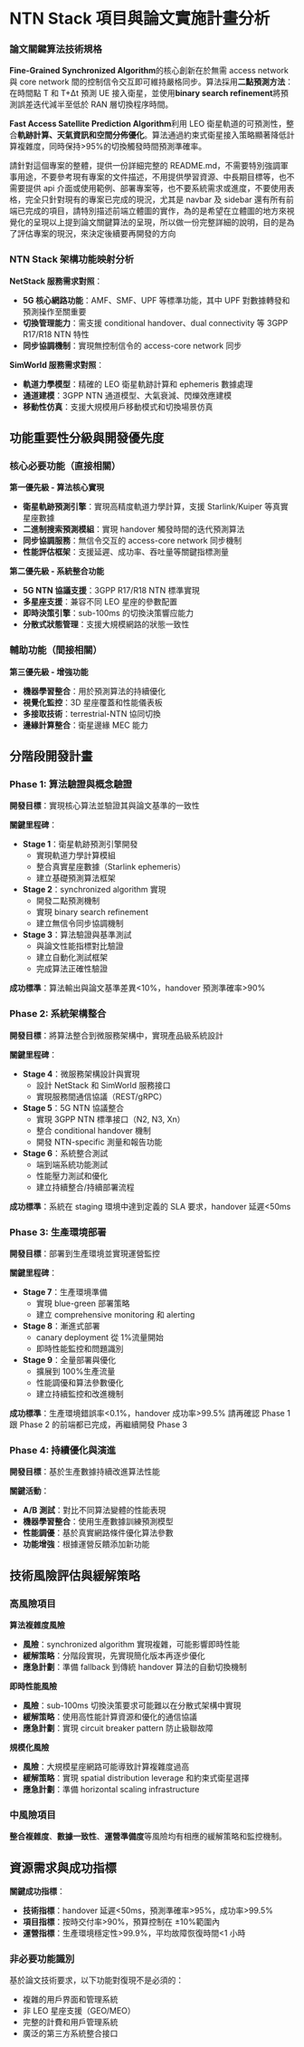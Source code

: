# NTN Stack 項目與論文實施計畫分析

### 論文關鍵算法技術規格

**Fine-Grained Synchronized Algorithm**的核心創新在於無需 access network 與 core network 間的控制信令交互即可維持嚴格同步。算法採用**二點預測方法**：在時間點 T 和 T+Δt 預測 UE 接入衛星，並使用**binary search refinement**將預測誤差迭代減半至低於 RAN 層切換程序時間。

**Fast Access Satellite Prediction Algorithm**利用 LEO 衛星軌道的可預測性，整合**軌跡計算、天氣資訊和空間分佈優化**。算法通過約束式衛星接入策略顯著降低計算複雜度，同時保持>95%的切換觸發時間預測準確率。

請針對這個專案的整體，提供一份詳細完整的 README.md，不需要特別強調軍事用途，不要參考現有專案的文件描述，不用提供學習資源、中長期目標等，也不需要提供 api 介面或使用範例、部署專案等，也不要系統需求或進度，不要使用表格，完全只針對現有的專案已完成的現況，尤其是 navbar 及 sidebar 還有所有前端已完成的項目，請特別描述前端立體圖的實作，為的是希望在立體圖的地方來視覺化的呈現以上提到論文關鍵算法的呈現，所以做一份完整詳細的說明，目的是為了評估專案的現況，來決定後續要再開發的方向

### NTN Stack 架構功能映射分析

**NetStack 服務需求對照**：

-   **5G 核心網路功能**：AMF、SMF、UPF 等標準功能，其中 UPF 對數據轉發和預測操作至關重要
-   **切換管理能力**：需支援 conditional handover、dual connectivity 等 3GPP R17/R18 NTN 特性
-   **同步協調機制**：實現無控制信令的 access-core network 同步

**SimWorld 服務需求對照**：

-   **軌道力學模型**：精確的 LEO 衛星軌跡計算和 ephemeris 數據處理
-   **通道建模**：3GPP NTN 通道模型、大氣衰減、閃爍效應建模
-   **移動性仿真**：支援大規模用戶移動模式和切換場景仿真

## 功能重要性分級與開發優先度

### 核心必要功能（直接相關）

**第一優先級 - 算法核心實現**

-   **衛星軌跡預測引擎**：實現高精度軌道力學計算，支援 Starlink/Kuiper 等真實星座數據
-   **二進制搜索預測模組**：實現 handover 觸發時間的迭代預測算法
-   **同步協調服務**：無信令交互的 access-core network 同步機制
-   **性能評估框架**：支援延遲、成功率、吞吐量等關鍵指標測量

**第二優先級 - 系統整合功能**

-   **5G NTN 協議支援**：3GPP R17/R18 NTN 標準實現
-   **多星座支援**：兼容不同 LEO 星座的參數配置
-   **即時決策引擎**：sub-100ms 的切換決策響应能力
-   **分散式狀態管理**：支援大規模網路的狀態一致性

### 輔助功能（間接相關）

**第三優先級 - 增強功能**

-   **機器學習整合**：用於預測算法的持續優化
-   **視覺化監控**：3D 星座覆蓋和性能儀表板
-   **多接取技術**：terrestrial-NTN 協同切換
-   **邊緣計算整合**：衛星邊緣 MEC 能力

## 分階段開發計畫

### Phase 1: 算法驗證與概念驗證

**開發目標**：實現核心算法並驗證其與論文基準的一致性

**關鍵里程碑**：

-   **Stage 1**：衛星軌跡預測引擎開發
    -   實現軌道力學計算模組
    -   整合真實星座數據（Starlink ephemeris）
    -   建立基礎預測算法框架
-   **Stage 2**：synchronized algorithm 實現
    -   開發二點預測機制
    -   實現 binary search refinement
    -   建立無信令同步協調機制
-   **Stage 3**：算法驗證與基準測試
    -   與論文性能指標對比驗證
    -   建立自動化測試框架
    -   完成算法正確性驗證

**成功標準**：算法輸出與論文基準差異<10%，handover 預測準確率>90%

### Phase 2: 系統架構整合

**開發目標**：將算法整合到微服務架構中，實現產品級系統設計

**關鍵里程碑**：

-   **Stage 4**：微服務架構設計與實現
    -   設計 NetStack 和 SimWorld 服務接口
    -   實現服務間通信協議（REST/gRPC）
-   **Stage 5**：5G NTN 協議整合
    -   實現 3GPP NTN 標準接口（N2, N3, Xn）
    -   整合 conditional handover 機制
    -   開發 NTN-specific 測量和報告功能
-   **Stage 6**：系統整合測試
    -   端到端系統功能測試
    -   性能壓力測試和優化
    -   建立持續整合/持續部署流程

**成功標準**：系統在 staging 環境中達到定義的 SLA 要求，handover 延遲<50ms

### Phase 3: 生產環境部署

**開發目標**：部署到生產環境並實現運營監控

**關鍵里程碑**：

-   **Stage 7**：生產環境準備
    -   實現 blue-green 部署策略
    -   建立 comprehensive monitoring 和 alerting
-   **Stage 8**：漸進式部署
    -   canary deployment 從 1%流量開始
    -   即時性能監控和問題識別
-   **Stage 9**：全量部署與優化
    -   擴展到 100%生產流量
    -   性能調優和算法參數優化
    -   建立持續監控和改進機制

**成功標準**：生產環境錯誤率<0.1%，handover 成功率>99.5%
請再確認 Phase 1 跟 Phase 2 的前端都已完成，再繼續開發 Phase 3

### Phase 4: 持續優化與演進

**開發目標**：基於生產數據持續改進算法性能

**關鍵活動**：

-   **A/B 測試**：對比不同算法變體的性能表現
-   **機器學習整合**：使用生產數據訓練預測模型
-   **性能調優**：基於真實網路條件優化算法參數
-   **功能增強**：根據運營反饋添加新功能

## 技術風險評估與緩解策略

### 高風險項目

**算法複雜度風險**

-   **風險**：synchronized algorithm 實現複雜，可能影響即時性能
-   **緩解策略**：分階段實現，先實現簡化版本再逐步優化
-   **應急計劃**：準備 fallback 到傳統 handover 算法的自動切換機制

**即時性能風險**

-   **風險**：sub-100ms 切換決策要求可能難以在分散式架構中實現
-   **緩解策略**：使用高性能計算資源和優化的通信協議
-   **應急計劃**：實現 circuit breaker pattern 防止級聯故障

**規模化風險**

-   **風險**：大規模星座網路可能導致計算複雜度過高
-   **緩解策略**：實現 spatial distribution leverage 和約束式衛星選擇
-   **應急計劃**：準備 horizontal scaling infrastructure

### 中風險項目

**整合複雜度**、**數據一致性**、**運營準備度**等風險均有相應的緩解策略和監控機制。

## 資源需求與成功指標

**關鍵成功指標**：

-   **技術指標**：handover 延遲<50ms，預測準確率>95%，成功率>99.5%
-   **項目指標**：按時交付率>90%，預算控制在 ±10%範圍內
-   **運營指標**：生產環境穩定性>99.9%，平均故障恢復時間<1 小時

### 非必要功能識別

基於論文技術要求，以下功能對復現不是必須的：

-   複雜的用戶界面和管理系統
-   非 LEO 星座支援（GEO/MEO）
-   完整的計費和用戶管理系統
-   廣泛的第三方系統整合接口
